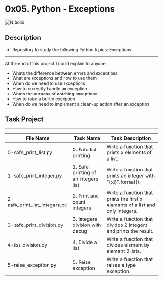 # 0x05. Python - Exceptions

![N|Solid](https://www.holbertonschool.com/holberton-logo.png)

## Description
- Repository to study the following Python topics: Exceptions
---
At the end of this project I could explain to anyone:
- Whats the difference between errors and exceptions
- What are exceptions and how to use them
- When do we need to use exceptions
- How to correctly handle an exception
- Whats the purpose of catching exceptions
- How to raise a builtin exception
- When do we need to implement a clean-up action after an exception

## Task Project
---
File Name|Task Name|Task Description
---|---|---
0-safe_print_list.py|0. Safe list printing|Write a function that prints x elements of a list.
1-safe_print_integer.py|1. Safe printing of an integers list|Write a function that prints an integer with "{:d}".format().
2-safe_print_list_integers.py|2. Print and count integers|Write a function that prints the first x elements of a list and only integers.
3-safe_print_division.py|3. Integers division with debug|Write a function that divides 2 integers and prints the result.
4-list_division.py|4. Divide a list|Write a function that divides element by element 2 lists.
5-raise_exception.py|5. Raise exception|Write a function that raises a type exception.